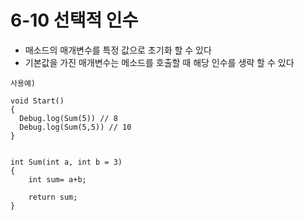 
# 6-10 선택적 인수
* 매소드의 매개변수를 특정 값으로 초기화 할 수 있다
* 기본값을 가진 매개변수는 메소드를 호출할 때 해당 인수를 생략 할 수 있다
  
```
사용예)

void Start()
{
  Debug.log(Sum(5)) // 8
  Debug.log(Sum(5,5)) // 10
}


int Sum(int a, int b = 3)
{
    int sum= a+b;

    return sum;
}

```
